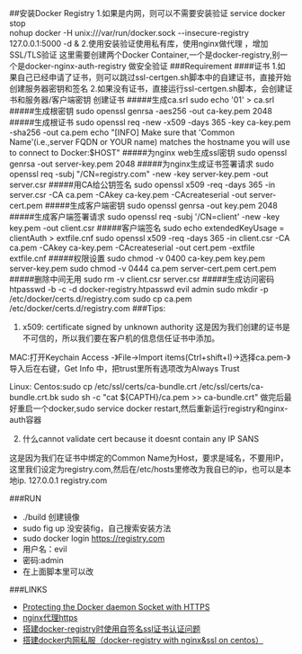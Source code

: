 ##安装Docker Registry
1.如果是内网，则可以不需要安装验证
service docker stop  
nohup docker -H unix:///var/run/docker.sock --insecure-registry 127.0.0.1:5000 -d &
2.使用安装验证使用私有库，使用nginx做代理 ，增加SSL/TLS验证
这里需要创建两个Docker Container,一个是docker-registry,别一个是docker-nginx-auth-registry 做安全验证
###Requirement
####证书
1.如果自己已经申请了证书，则可以跳过ssl-certgen.sh脚本中的自建证书，直接开始创建服务器密钥和签名
2.如果没有证书，直接运行ssl-certgen.sh脚本，会创建证书和服务器/客户端密钥
创建证书
#####生成ca.srl
sudo echo '01' > ca.srl
#####生成根密钥
sudo openssl genrsa -aes256 -out ca-key.pem 2048
#####生成根证书
sudo openssl req -new -x509 -days 365 -key ca-key.pem -sha256 -out ca.pem
echo "[INFO] Make sure that 'Common Name'(i.e.,server FQDN or YOUR name) matches the hostname you will use to connect to Docker:$HOST"
#####为nginx web生成ssl密钥
sudo openssl genrsa -out server-key.pem 2048
#####为nginx生成证书签署请求
sudo openssl req -subj "/CN=registry.com" -new -key server-key.pem -out server.csr
#####用CA给公钥签名
sudo openssl x509 -req -days 365 -in server.csr -CA ca.pem -CAkey ca-key.pem -CAcreateserial -out server-cert.pem
#####生成客户端密钥
sudo openssl genrsa -out key.pem 2048
#####生成客户端签署请求
sudo openssl req -subj '/CN=client' -new -key key.pem -out client.csr
#####客户端签名
sudo echo extendedKeyUsage = clientAuth > extfile.cnf
sudo openssl x509 -req -days 365 -in client.csr -CA ca.pem -CAkey ca-key.pem -CAcreateserial -out cert.pem -extfile extfile.cnf
#####权限设置
sudo chmod -v 0400 ca-key.pem key.pem server-key.pem
sudo chmod -v 0444 ca.pem server-cert.pem cert.pem
#####删除中间无用
sudo rm -v client.csr server.csr
#####生成访问密码
htpasswd -b -c -d docker-registry.htpasswd evil admin
sudo mkdir -p /etc/docker/certs.d/registry.com
sudo cp ca.pem /etc/docker/certs.d/registry.com
###Tips:
  1. x509: certificate signed by unknown authority
这是因为我们创建的证书是不可信的，所以我们要在客户机的信息信任证书中添加。

  MAC:打开Keychain Access -》File->Import items(Ctrl+shift+I)->选择ca.pem-》导入后在右键，Get Info   中，把trust里所有选项改为Always Trust
  
  Linux:
    Centos:sudo cp /etc/ssl/certs/ca-bundle.crt /etc/ssl/certs/ca-bundle.crt.bk
           sudo sh -c "cat ${CAPTH}/ca.pem >> ca-bundle.crt"
   做完后最好重启一个docker,sudo service docker restart,然后重新运行registry和nginx-auth容器

  2. 什么cannot validate cert because it doesnt contain any IP SANS

   这是因为我们在证书中绑定的Common Name为Host，要求是域名，不要用IP，这里我们设定为registry.com,然后在/etc/hosts里修改为我自已的ip，也可以是本地ip.
    127.0.0.1 registry.com

###RUN
  - ./build 创建镜像
  - sudo fig up 没安装fig，自己搜索安装方法
  - sudo docker login https://registry.com
  - 用户名：evil
  - 密码:admin
  - 在上面脚本里可以改

###LINKS
  - [Protecting the Docker daemon Socket with HTTPS](https://docs.docker.com/articles/https/)
  - [nginx代理https](https://github.com/lightning-li/docker-nginx-auth-registry)
  - [搭建docker-registry时使用自签名ssl证书认证问题](https://www.webmaster.me/server/docker-registry-with-self-signed-ssl-certificate.html)
  - [搭建docker内网私服（docker-registry with nginx&ssl on centos）](http://segmentfault.com/blog/seanlook/1190000000801162)

